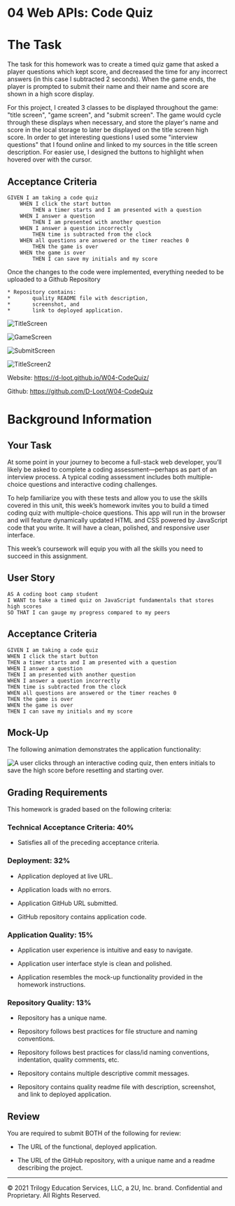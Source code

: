 # 04 Web APIs: Code Quiz


# The Task

The task for this homework was to create a timed quiz game that asked a player questions which kept score, and decreased the time for any incorrect answers (in this case I subtracted 2 seconds). When the game ends, the player is prompted to submit their name and their name and score are shown in a high score display. 

For this project, I created 3 classes to be displayed throughout the game: "title screen", "game screen", and "submit screen". The game would cycle through these displays when necessary, and store the player's name and score in the local storage to later be displayed on the title screen high score. In order to get interesting questions I used some "interview questions" that I found online and linked to my sources in the title screen description. For easier use, I designed the buttons to highlight when hovered over with the cursor.

## Acceptance Criteria

```
GIVEN I am taking a code quiz
    WHEN I click the start button
        THEN a timer starts and I am presented with a question
    WHEN I answer a question
        THEN I am presented with another question
    WHEN I answer a question incorrectly
        THEN time is subtracted from the clock
    WHEN all questions are answered or the timer reaches 0
        THEN the game is over
    WHEN the game is over
        THEN I can save my initials and my score
```

Once the changes to the code were implemented, everything needed to be uploaded to a Github Repository

    * Repository contains: 
    *       quality README file with description, 
    *       screenshot, and 
    *       link to deployed application.

![TitleScreen](./Assets/img/QuizImage1.PNG)


![GameScreen](./Assets/img/QuizImage2.PNG)


![SubmitScreen](./Assets/img/QuizImage3.PNG)


![TitleScreen2](./Assets/img/QuizImage4.PNG)

Website: https://d-loot.github.io/W04-CodeQuiz/

Github: https://github.com/D-Loot/W04-CodeQuiz

# Background Information

## Your Task

At some point in your journey to become a full-stack web developer, you’ll likely be asked to complete a coding assessment&mdash;perhaps as part of an interview process. A typical coding assessment includes both multiple-choice questions and interactive coding challenges. 

To help familiarize you with these tests and allow you to use the skills covered in this unit, this week’s homework invites you to build a timed coding quiz with multiple-choice questions. This app will run in the browser and will feature dynamically updated HTML and CSS powered by JavaScript code that you write. It will have a clean, polished, and responsive user interface. 

This week’s coursework will equip you with all the skills you need to succeed in this assignment.

## User Story

```
AS A coding boot camp student
I WANT to take a timed quiz on JavaScript fundamentals that stores high scores
SO THAT I can gauge my progress compared to my peers
```

## Acceptance Criteria

```
GIVEN I am taking a code quiz
WHEN I click the start button
THEN a timer starts and I am presented with a question
WHEN I answer a question
THEN I am presented with another question
WHEN I answer a question incorrectly
THEN time is subtracted from the clock
WHEN all questions are answered or the timer reaches 0
THEN the game is over
WHEN the game is over
THEN I can save my initials and my score
```

## Mock-Up

The following animation demonstrates the application functionality:

![A user clicks through an interactive coding quiz, then enters initials to save the high score before resetting and starting over.](./Assets/04-web-apis-homework-demo.gif)

## Grading Requirements

This homework is graded based on the following criteria: 

### Technical Acceptance Criteria: 40%

* Satisfies all of the preceding acceptance criteria.

### Deployment: 32%

* Application deployed at live URL.

* Application loads with no errors.

* Application GitHub URL submitted.

* GitHub repository contains application code.

### Application Quality: 15%

* Application user experience is intuitive and easy to navigate.

* Application user interface style is clean and polished.

* Application resembles the mock-up functionality provided in the homework instructions.

### Repository Quality: 13%

* Repository has a unique name.

* Repository follows best practices for file structure and naming conventions.

* Repository follows best practices for class/id naming conventions, indentation, quality comments, etc.

* Repository contains multiple descriptive commit messages.

* Repository contains quality readme file with description, screenshot, and link to deployed application.

## Review

You are required to submit BOTH of the following for review:

* The URL of the functional, deployed application.

* The URL of the GitHub repository, with a unique name and a readme describing the project.

---

© 2021 Trilogy Education Services, LLC, a 2U, Inc. brand. Confidential and Proprietary. All Rights Reserved.
